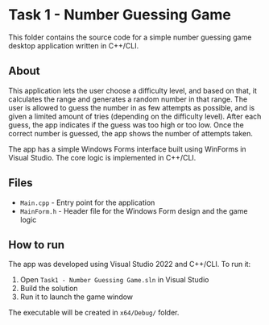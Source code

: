 # Task 1 - Number Guessing Game

This folder contains the source code for a simple number guessing game desktop application written in C++/CLI.

## About
This application lets the user choose a difficulty level, and based on that, it calculates the range and generates a random number in that range.
The user is allowed to guess the number in as few attempts as possible, and is given a limited amount of tries (depending on the difficulty level).
After each guess, the app indicates if the guess was too high or too low. Once the correct number is guessed, the app shows the number of attempts taken.

The app has a simple Windows Forms interface built using WinForms in Visual Studio. The core logic is implemented in C++/CLI.

## Files
- `Main.cpp` - Entry point for the application
- `MainForm.h` - Header file for the Windows Form design and the game logic

## How to run
The app was developed using Visual Studio 2022 and C++/CLI. To run it:

1. Open `Task1 - Number Guessing Game.sln` in Visual Studio
2. Build the solution
3. Run it to launch the game window

The executable will be created in `x64/Debug/` folder.

